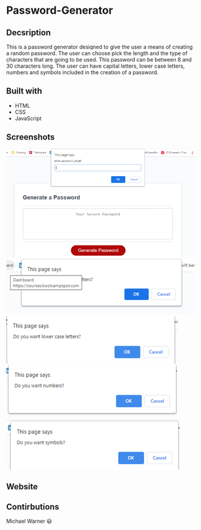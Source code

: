 # Password-Generator

## Decsription

This is a password generator desiqned to give the user a means of creating a random password. The user can choose pick the length and the type of characters that are going to be used. This password can be between 8 and 30 characters long. The user can have capital letters, lower case letters, numbers and symbols included in the creation of a password.

## Built with

- HTML
- CSS
- JavaScript

## Screenshots
![password 1](https://github.com/mikeysoar/Password-Generator/blob/main/assets/images/password%201.PNG)
![password 2](https://github.com/mikeysoar/Password-Generator/blob/main/assets/images/password%202.PNG)
![password 3](https://github.com/mikeysoar/Password-Generator/blob/main/assets/images/password%203.PNG)
![password 4](https://github.com/mikeysoar/Password-Generator/blob/main/assets/images/password%204.PNG)
![password 5](https://github.com/mikeysoar/Password-Generator/blob/main/assets/images/password%205.PNG)


## Website


## Contirbutions

Michael Warner :smiley:
